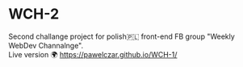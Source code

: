 # WCH-2
Second challange project for polish:poland: front-end FB group "Weekly WebDev Channalnge".<br />
Live version :earth_africa: https://pawelczar.github.io/WCH-1/
